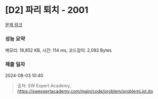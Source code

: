 # [D2] 파리 퇴치 - 2001 

[문제 링크](https://swexpertacademy.com/main/code/problem/problemDetail.do?contestProbId=AV5PzOCKAigDFAUq) 

### 성능 요약

메모리: 19,852 KB, 시간: 114 ms, 코드길이: 2,092 Bytes

### 제출 일자

2024-08-03 10:40



> 출처: SW Expert Academy, https://swexpertacademy.com/main/code/problem/problemList.do